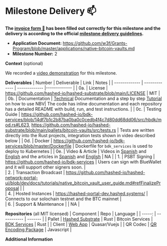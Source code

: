# Milestone Delivery :mailbox:

**The [invoice form :pencil:](https://docs.google.com/forms/d/e/1FAIpQLSfmNYaoCgrxyhzgoKQ0ynQvnNRoTmgApz9NrMp-hd8mhIiO0A/viewform) has been filled out correctly for this milestone and the delivery is according to the official [milestone delivery guidelines](https://github.com/w3f/Grants-Program/blob/master/docs/milestone-deliverables-guidelines.md).**  

* **Application Document:** https://github.com/w3f/Grants-Program/blob/master/applications/native-bitcoin-vaults.md
* **Milestone Number:** 2

**Context** (optional)

We recorded a [video demonstration](https://us02web.zoom.us/rec/share/E4aqWkYK7n_f9tbmf5BNTqGMPW7NECOmkcY18iK5ZttHfWNLZeZ0JlAN3S-zpFOB.0QgU4C_WrzCEUS9Z?startTime=1665605589000) for this milestone.


**Deliverables**
| Number | Deliverable | Link | Notes |
| ------------- | ------------- | ------------- |------------- |
| 0a. | License | https://github.com/hashed-io/hashed-substrate/blob/main/LICENSE  | MIT |
| 0b. | Documentation | [Technical](https://github.com/hashed-io/hashed-substrate/tree/main/pallets/bitcoin-vaults) Documentation and a step by step [Tutorial](https://github.com/hashed-io/hashed-network-portal-ui/blob/dev/docs/tutorials/native_bitcoin_vault_user_guide.md) on how to use NBV| The code has inline documentation and each repository has a detailed README with build, run, and test instructions. |
| 0c. | Testing Guide | https://github.com/hashed-io/bdk-services/blob/14df7b1c2b87ba0ba0c0cedb4f4c7d80dd68dd06/src/hbdk/mod.rs#L623, https://github.com/hashed-io/hashed-substrate/blob/main/pallets/bitcoin-vaults/src/tests.rs | Tests are written directly into the Rust projects, integration tests shown in video described below |
| 0d. | Docker | https://github.com/hashed-io/bdk-services/blob/master/Dockerfile | Dockerfile for `bdk_services` is used to deploy to Kubernetes |
| 0e. | Video & Article | Videos in [Spanish](https://drive.google.com/file/d/1Tg0Bz09Zfoo8yhQP88bG5yepjtlyh_be/view) and [English](https://us02web.zoom.us/rec/share/E4aqWkYK7n_f9tbmf5BNTqGMPW7NECOmkcY18iK5ZttHfWNLZeZ0JlAN3S-zpFOB.0QgU4C_WrzCEUS9Z?startTime=1665605589000) and the articles in [Spanish](https://docs.google.com/document/d/1bJhRX4NXBJSH4MnMUBkkhlMQn8CKtsukLMCL4Zx1XUk/edit?usp=sharing) and [English](https://docs.google.com/document/d/1rAPWY7Mz015UUJhgYCdQ2F5pZPXJLnY0ZPgap9Q4Oqs/edit?usp=sharing) | NA |
| 1. | PSBT Signing	 | https://github.com/hashed-io/bdk-services | Users can sign with BlueWallet and it will support other signers soon. |  
| 2. | Transaction Broadcast | https://github.com/hashed-io/hashed-network-portal-ui/blob/dev/docs/tutorials/native_bitcoin_vault_user_guide.md#refFinalizeProposal |   |  
| 4. | Hosted Instances	 | https://hashed-portal-dev.hashed.systems/ | Connects to our solochain testnet and the BTC mainnet  |  
| 6. | Support & Maintenance |  | NA  |  


**Repositories** 
(all MIT licensed)
| Component | Repo | Language |
| -----: | ----------- | ------- |
| Pallet | [Hashed Substrate](https://github.com/hashed-io/hashed-substrate/tree/main/pallets/bitcoin-vaults) | Rust
| Bitcoin Services | [BDK Services](https://github.com/hashed-io/bdk-services) | Rust |
| Client | [Web App](https://github.com/hashed-io/hashed-network-portal-ui) | Quasar/Vuejs |
| QR Codec | [QR Encoding Package](https://github.com/hashed-io/nbv-ur-codec) | Javascript |


**Additional Information**


